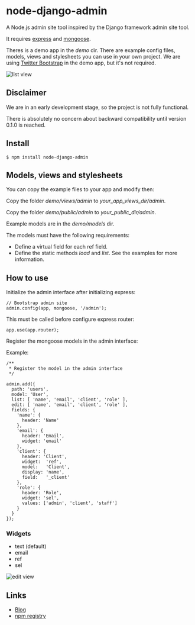 node-django-admin
=================

A Node.js admin site tool inspired by the Django framework admin site tool.

It requires [express](http://expressjs.com/) and [mongoose](http://mongoosejs.com/).

Theres is a demo app in the *demo* dir. There are example config files, models, views and stylesheets you can use in your own project.
We are using [Twitter Bootstrap](http://getbootstrap.com/) in the demo app, but it's not required.

![list view](http://4.bp.blogspot.com/-TTszJFyDyS8/UpOiS8TpN7I/AAAAAAAAAF8/RGupqd3W0HM/s1600/1.png)


Disclaimer
----------

We are in an early development stage, so the project is not fully functional. 

There is absolutely no concern about backward compatibility until version 0.1.0 is reached.


Install
-------

    $ npm install node-django-admin


Models, views and stylesheets
-----------------------------

You can copy the example files to your app and modify then:

Copy the folder *demo/views/admin* to *your_app_views_dir/admin*.

Copy the folder *demo/public/admin* to *your_public_dir/admin*.

Example models are in the *demo/models* dir.

The models must have the following requirements:

* Define a virtual field for each ref field.
* Define the static methods *load* and *list*. See the examples for more information.


How to use
----------

Initialize the admin interface after initializing express:

    // Bootstrap admin site
    admin.config(app, mongoose, '/admin');

This must be called before configure express router:

    app.use(app.router);

Register the mongoose models in the admin interface:

Example:

    /**
     * Register the model in the admin interface
     */

    admin.add({
      path: 'users',
      model: 'User',
      list: [ 'name', 'email', 'client', 'role' ],
      edit: [ 'name', 'email', 'client', 'role' ],
      fields: {
        'name': {
          header: 'Name'
        },
        'email': {
          header: 'Email',
          widget: 'email'
        },
        'client': {
          header: 'Client',
          widget:  'ref',
          model:   'Client',
          display: 'name',
          field:   '_client'
        },
        'role': {
          header: 'Role',
          widget: 'sel',
          values: ['admin', 'client', 'staff'] 
        }
      }
    });

### Widgets

* text (default)
* email
* ref
* sel

![edit view](http://2.bp.blogspot.com/-VLFBbO0FQGs/UpOiSwxNyNI/AAAAAAAAAGA/Igt0MCovsyU/s1600/2.png)


Links
-----

* [Blog](http://nodeminderjs.blogspot.com.br/)
* [npm registry](https://npmjs.org/package/node-django-admin)
